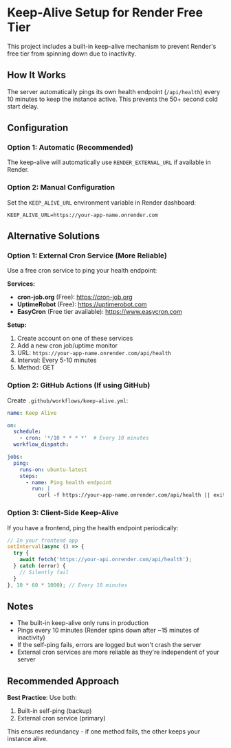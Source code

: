 # Keep-Alive Setup for Render Free Tier

This project includes a built-in keep-alive mechanism to prevent Render's free tier from spinning down due to inactivity.

## How It Works

The server automatically pings its own health endpoint (`/api/health`) every 10 minutes to keep the instance active. This prevents the 50+ second cold start delay.

## Configuration

### Option 1: Automatic (Recommended)
The keep-alive will automatically use `RENDER_EXTERNAL_URL` if available in Render.

### Option 2: Manual Configuration
Set the `KEEP_ALIVE_URL` environment variable in Render dashboard:
```
KEEP_ALIVE_URL=https://your-app-name.onrender.com
```

## Alternative Solutions

### Option 1: External Cron Service (More Reliable)
Use a free cron service to ping your health endpoint:

**Services:**
- **cron-job.org** (Free): https://cron-job.org
- **UptimeRobot** (Free): https://uptimerobot.com
- **EasyCron** (Free tier available): https://www.easycron.com

**Setup:**
1. Create account on one of these services
2. Add a new cron job/uptime monitor
3. URL: `https://your-app-name.onrender.com/api/health`
4. Interval: Every 5-10 minutes
5. Method: GET

### Option 2: GitHub Actions (If using GitHub)
Create `.github/workflows/keep-alive.yml`:

```yaml
name: Keep Alive

on:
  schedule:
    - cron: '*/10 * * * *'  # Every 10 minutes
  workflow_dispatch:

jobs:
  ping:
    runs-on: ubuntu-latest
    steps:
      - name: Ping health endpoint
        run: |
          curl -f https://your-app-name.onrender.com/api/health || exit 0
```

### Option 3: Client-Side Keep-Alive
If you have a frontend, ping the health endpoint periodically:

```javascript
// In your frontend app
setInterval(async () => {
  try {
    await fetch('https://your-api.onrender.com/api/health');
  } catch (error) {
    // Silently fail
  }
}, 10 * 60 * 1000); // Every 10 minutes
```

## Notes

- The built-in keep-alive only runs in production
- Pings every 10 minutes (Render spins down after ~15 minutes of inactivity)
- If the self-ping fails, errors are logged but won't crash the server
- External cron services are more reliable as they're independent of your server

## Recommended Approach

**Best Practice**: Use both:
1. Built-in self-ping (backup)
2. External cron service (primary)

This ensures redundancy - if one method fails, the other keeps your instance alive.

